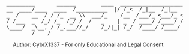 <div align="center">
 <pre>
    _________       ______        ____  __________________________
    __  ____/____  ____  /__________  |/ /_<  /_|__  /_|__  /__  /
    _  /    __  / / /_  __ \\  ___/_    /__  /___/_ <___/_ <__  / 
    / /___  _  /_/ /_  /_/ /  /   _    | _  / ____/ /____/ /_  /  
    \____/  _\__, / /_.___//_/    /_/|_| /_/  /____/ /____/ /_/   
            /____/                                                
</pre>
<p>Author: CybrX1337 - For only Educational and Legal Consent</p>
</div>
